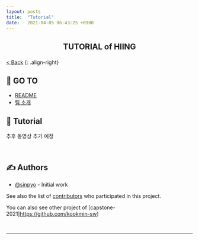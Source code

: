 ```yaml
---
layout: posts
title:  "Tutorial"
date:   2021-04-05 06:43:25 +0900
---
```



<h2>
<p align="center"> TUTORIAL of HIING
    <br> 
</p>
</h2>

[< Back](../)
{: .align-right}

## 📝 GO TO
+ [README](../2021-03-21-README.md)
+ [팀 소개](../2021-03-21-introduce-team.md)


## 💭 Tutorial <a name = "tutorial"></a>

추후 동영상 추가 예정

<br>

## ✍️ Authors <a name = "authors"></a>
+ [@sinpyo](https://github.com/sinpyo) - Initial work

See also the list of [contributors](https://github.com/kookmin-sw/capstone-2021-2) who participated in this project.

You can also see other project of [capstone-2021]https://github.com/kookmin-sw)

<br>

***

<br>
<br>
